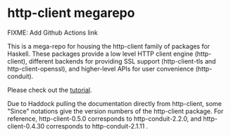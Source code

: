 # http-client megarepo

FIXME: Add Github Actions link

This is a mega-repo for housing the http-client family of packages for Haskell.
These packages provide a low level HTTP client engine (http-client), different
backends for providing SSL support (http-client-tls and http-client-openssl),
and higher-level APIs for user convenience (http-conduit).

Please check out the [tutorial](TUTORIAL.md).

Due to Haddock pulling the documentation directly from http-client, some "Since"
notations give the version numbers of the http-client package. For reference,
http-client-0.5.0 corresponds to http-conduit-2.2.0, and 
http-client-0.4.30 corresponds to http-conduit-2.1.11 .
